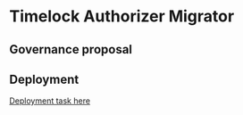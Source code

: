 # Timelock Authorizer Migrator

## Governance proposal

## Deployment

[Deployment task here](../../deployments/tasks/20220704-timelock-authorizer)
